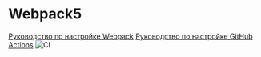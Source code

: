 # Webpack5

[Руководство по настройке Webpack](https://webpack.js.org/guides/)
[Руководство по настройке GitHub Actions](https://docs.github.com/en/actions/quickstart)
![CI](https://github.com/<git@github.com:AlexandrYaskevich/workDom.git>/<git@github.com:AlexandrYaskevich/workDom.gitY>/actions/workflows/web.yml/badge.svg)


